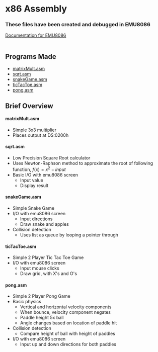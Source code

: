 # x86 Assembly

### These files have been created and debugged in EMU8086

[Documentation for EMU8086](https://yassinebridi.github.io/asm-docs/) \
&nbsp;

## Programs Made

-   [matrixMult.asm](#matrixmultasm)
-   [sqrt.asm](#sqrtasm)
-   [snakeGame.asm](#snakegameasm)
-   [ticTacToe.asm](#tictactoeasm)
-   [pong.asm](#pongasm)

## Brief Overview

#### matrixMult.asm

-   Simple 3x3 multiplier
-   Places output at DS:0200h

#### sqrt.asm

-   Low Precision Square Root calculator
-   Uses Newton-Raphson method to approximate the root of following function, $f(x)=  x^2 - input$
-   Basic I/O with emu8086 screen
    -   Input value
    -   Display result

#### snakeGame.asm

-   Simple Snake Game
-   I/O with emu8086 screen
    -   Input directions
    -   Draw snake and apples
-   Collision detection
    -   Uses list as queue by looping a pointer through

#### ticTacToe.asm

-   Simple 2 Player Tic Tac Toe Game
-   I/O with emu8086 screen
    -   Input mouse clicks
    -   Draw grid, with X's and O's

#### pong.asm

-   Simple 2 Player Pong Game
-   Basic physics
    -   Vertical and horizontal velocity components
    -   When bounce, velocity component negates
    -   Paddle height 5x ball
    -   Angle changes based on location of paddle hit
-   Collision detection
    -   Compare height of ball with height of paddles
-   I/O with emu8086 screen
    -   Input up and down directions for both paddles
